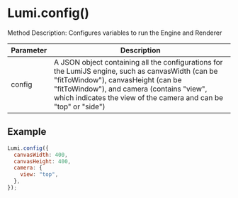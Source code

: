 # Lumi.config()

Method Description: Configures variables to run the Engine and Renderer

| Parameter | Description                                                                                                                                                                                                                                             |
| --------- | ------------------------------------------------------------------------------------------------------------------------------------------------------------------------------------------------------------------------------------------------------- |
| config    | A JSON object containing all the configurations for the LumiJS engine, such as canvasWidth (can be "fitToWindow"), canvasHeight (can be "fitToWindow"), and camera (contains "view", which indicates the view of the camera and can be "top" or "side") |

## Example

```JavaScript
Lumi.config({
  canvasWidth: 400,
  canvasHeight: 400,
  camera: {
    view: "top",
  },
});
```